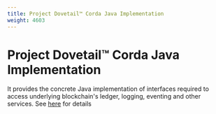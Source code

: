 ```yaml
---
title: Project Dovetail™ Corda Java Implementation
weight: 4603
---
```

# Project Dovetail™ Corda Java Implementation

It provides the concrete Java implementation of interfaces required to access underlying blockchain's ledger, logging, eventing and other services. See [here](https://github.com/TIBCOSoftware/dovetail-java-lib) for details


